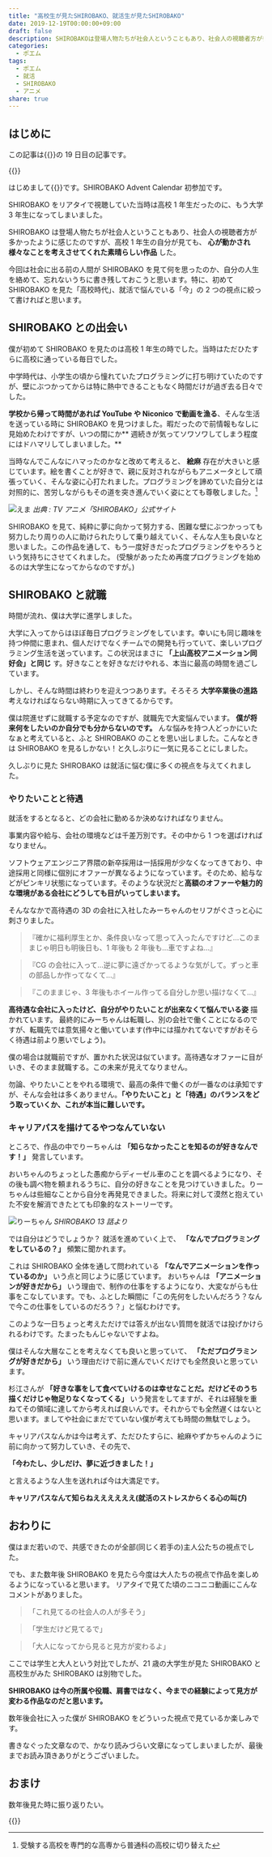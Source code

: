 ```yaml
---
title: "高校生が見たSHIROBAKO、就活生が見たSHIROBAKO"
date: 2019-12-19T00:00:00+09:00
draft: false
description: SHIROBAKOは登場人物たちが社会人ということもあり、社会人の視聴者方が多かったように感じたのですが、高校1年生の自分が見ても、心が動かされ様々なことを考えさせてくれた素晴らしい作品でした。今回は社会に出る前の人間がSHIROBAKOを見て何を思ったのか、自分の人生を絡めて、忘れないうちに書き残しておこうと思います。特に、初めてSHIROBAKOを見た「高校時代」、就活で悩んでいる「今」の2つの視点に絞って書ければと思います。
categories:
  - ポエム
tags:
  - ポエム
  - 就活
  - SHIROBAKO
  - アニメ
share: true
---
```


## はじめに

この記事は{{<link href="https://adventar.org/calendars/3902" text="SHIROBAKO Advent Calendar 2019" >}}の 19 日目の記事です。

{{<ex-link url="https://adventar.org/calendars/3902" >}}

はじめまして{{<link href="https://twitter.com/p1ass" text="@p1ass" >}}です。SHIROBAKO Advent Calendar 初参加です。

SHIROBAKO をリアタイで視聴していた当時は高校 1 年生だったのに、もう大学 3 年生になってしまいました。

SHIROBAKO は登場人物たちが社会人ということもあり、社会人の視聴者方が多かったように感じたのですが、高校 1 年生の自分が見ても、 **心が動かされ様々なことを考えさせてくれた素晴らしい作品** した。

今回は社会に出る前の人間が SHIROBAKO を見て何を思ったのか、自分の人生を絡めて、忘れないうちに書き残しておこうと思います。特に、初めて SHIROBAKO を見た「高校時代」、就活で悩んでいる「今」の 2 つの視点に絞って書ければと思います。

<!--more-->

## SHIROBAKO との出会い

僕が初めて SHIROBAKO を見たのは高校 1 年生の時でした。当時はただひたすらに高校に通っている毎日でした。

中学時代は、小学生の頃から憧れていたプログラミングに打ち明けていたのですが、壁にぶつかってからは特に熱中できることもなく時間だけが過ぎ去る日々でした。

**学校から帰って時間があれば YouTube や Niconico で動画を漁る**、そんな生活を送っている時に SHIROBAKO を見つけました。暇だったので前情報もなしに見始めたわけですが、いつの間にか** 週続きが気ってソワソワしてしまう程度にはドハマリしてしまいました。**

当時なんでこんなにハマったのかなと改めて考えると、 **絵麻** 存在が大きいと感じています。絵を書くことが好きで、親に反対されながらもアニメータとして頑張っていく、そんな姿に心打たれました。プログラミングを諦めていた自分とは対照的に、苦労しながらもその道を突き進んでいく姿にとても尊敬しました。[^1]

![えま](ema.png)
_出典 : TV アニメ「SHIROBAKO」公式サイト_

[^1]: 受験する高校を専門的な高専から普通科の高校に切り替えた

SHIROBAKO を見て、純粋に夢に向かって努力する、困難な壁にぶつかっっても努力したり周りの人に助けられたりして乗り越えていく、そんな人生も良いなと思いました。この作品を通して、もう一度好きだったプログラミングをやろうという気持ちにさせてくれました。 (受験があったため再度プログラミングを始めるのは大学生になってからなのですが。)

## SHIROBAKO と就職

時間が流れ、僕は大学に進学しました。

大学に入ってからはほぼ毎日プログラミングをしています。幸いにも同じ趣味を持つ仲間に恵まれ、個人だけでなくチームでの開発も行っていて、楽しいプログラミング生活を送っています。この状況はまさに **「上山高校アニメーション同好会」と同じ** す。好きなことを好きなだけやれる、本当に最高の時間を過ごしています。

しかし、そんな時間は終わりを迎えつつあります。そろそろ **大学卒業後の進路** 考えなければならない時期に入ってきてるからです。

僕は院進せずに就職する予定なのですが、就職先で大変悩んでいます。 **僕が将来何をしたいのか自分でも分からないのです。** んな悩みを持つ人どっかにいたなぁと考えていると、ふと SHIROBAKO のことを思い出しました。こんなときは SHIROBAKO を見るしかない！と久しぶりに一気に見ることにしました。

久しぶりに見た SHIROBAKO は就活に悩む僕に多くの視点を与えてくれました。

### やりたいことと待遇

就活をするとなると、どの会社に勤めるか決めなければなりません。

事業内容や給与、会社の環境などは千差万別です。その中から 1 つを選ばければなりません。

ソフトウェアエンジニア界隈の新卒採用は一括採用が少なくなってきており、中途採用と同様に個別にオファーが異なるようになっています。そのため、給与などがピンキリ状態になっています。そのような状況だと**高額のオファーや魅力的な環境がある会社にどうしても目がいってしまいます。**

そんななかで高待遇の 3D の会社に入社したみーちゃんのセリフがぐさっと心に刺さりました。

> 『確かに福利厚生とか、条件良いなって思って入ったんですけど…このままじゃ明日も明後日も、1 年後も 2 年後も…車ですよね…』

> 『CG の会社に入って…逆に夢に遠ざかってるような気がして。ずっと車の部品しか作ってなくて…』

> 『このままじゃ、3 年後もホイール作ってる自分しか思い描けなくて…』

**高待遇な会社に入ったけど、自分がやりたいことが出来なくて悩んでいる姿** 描かれています。
最終的にみーちゃんは転職し、別の会社で働くことになるのですが、転職先では意気揚々と働いています(作中には描かれてないですがおそらく待遇は前より悪いでしょう)。

僕の場合は就職前ですが、置かれた状況は似ています。高待遇なオファーに目がいき、そのまま就職する。この未来が見えてなりません。

勿論、やりたいことをやれる環境で、最高の条件で働くのが一番なのは承知ですが、そんな会社は多くありません。**「やりたいこと」と「待遇」のバランスをどう取っていくか、これが本当に難しいです。**

### キャリアパスを描けてるやつなんていない

ところで、作品の中でりーちゃんは **「知らなかったことを知るのが好きなんです！」** 発言しています。

おいちゃんのちょっとした愚痴からディーゼル車のことを調べるようになり、その後も調べ物を頼まれるうちに、自分の好きなことを見つけていきました。りーちゃんは些細なことから自分を再発見できました。将来に対して漠然と抱えていた不安を解消できたとても印象的なストーリーです。

![りーちゃん](ri-chan.jpg)
_SHIROBAKO 13 話より_

では自分はどうでしょうか？
就活を進めていく上で、 **「なんでプログラミングをしているの？」** 頻繁に聞かれます。

これは SHIROBAKO 全体を通して問われている **「なんでアニメーションを作っているのか」** いう点と同じように感じています。
おいちゃんは **「アニメーションが好きだから」** いう理由で、制作の仕事をするようになり、大変ながらも仕事をこなしています。でも、ふとした瞬間に「この先何をしたいんだろう？なんで今この仕事をしているのだろう？」と悩むわけです。

このような一日ちょっと考えただけでは答えが出ない質問を就活では投げかけられるわけです。たまったもんじゃないですよね。

僕はそんな大層なことを考えなくても良いと思っていて、 **「ただプログラミングが好きだから」** いう理由だけで前に進んでいくだけでも全然良いと思っています。

杉江さんが **「好きな事をして食べていけるのは幸せなことだ。だけどそのうち描くだけじゃ物足りなくなってくる」** いう発言をしてますが、それは経験を重ねてその領域に達してから考えれば良いんです。それからでも全然遅くはないと思います。ましてや社会にまだでていない僕が考えても時間の無駄でしょう。

キャリアパスなんかは今は考えず、ただひたすらに、絵麻やずかちゃんのように前に向かって努力していき、その先で、

**「今わたし、少しだけ、夢に近づきました！」**

と言えるような人生を送れれば今は大満足です。

**キャリアパスなんて知らねええええええ(就活のストレスからくる心の叫び)**

## おわりに

僕はまだ若いので、共感できたのが全部(同じく若手の)主人公たちの視点でした。

でも、また数年後 SHIROBAKO を見たら今度は大人たちの視点で作品を楽しめるようになっていると思います。
リアタイで見てた頃のニコニコ動画にこんなコメントがありました。

> 「これ見てるの社会人の人が多そう」

> 「学生だけど見てるで」

> 「大人になってから見ると見方が変わるよ」

ここでは学生と大人という対比でしたが、21 歳の大学生が見た SHIROBAKO と高校生がみた SHIROBAKO は別物でした。

**SHIROBAKO は今の所属や役職、肩書ではなく、今までの経験によって見方が変わる作品なのだと思います。**

数年後会社に入った僕が SHIROBAKO をどういった視点で見ているか楽しみです。

書きなぐった文章なので、かなり読みづらい文章になってしまいましたが、最後までお読み頂きありがとうございました。

## おまけ

数年後見た時に振り返りたい。

{{<twitter url="https://twitter.com/p1ass/status/1207189354868658177">}}
